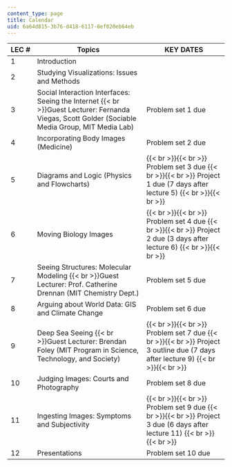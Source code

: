 ```yaml
---
content_type: page
title: Calendar
uid: 6a64d815-3b76-d418-6117-8ef020eb64eb
---
```


| LEC # | Topics | KEY DATES |
| --- | --- | --- |
| 1 | Introduction | &nbsp; |
| 2 | Studying Visualizations: Issues and Methods | &nbsp; |
| 3 | Social Interaction Interfaces: Seeing the Internet  {{< br >}}Guest Lecturer: Fernanda Viegas, Scott Golder (Sociable Media Group, MIT Media Lab) | Problem set 1 due |
| 4 | Incorporating Body Images (Medicine) | Problem set 2 due |
| 5 | Diagrams and Logic (Physics and Flowcharts) |  {{< br >}}{{< br >}} Problem set 3 due {{< br >}}{{< br >}} Project 1 due (7 days after lecture 5) {{< br >}}{{< br >}}  |
| 6 | Moving Biology Images |  {{< br >}}{{< br >}} Problem set 4 due {{< br >}}{{< br >}} Project 2 due (3 days after lecture 6) {{< br >}}{{< br >}}  |
| 7 | Seeing Structures: Molecular Modeling  {{< br >}}Guest Lecturer: Prof. Catherine Drennan (MIT Chemistry Dept.) | Problem set 5 due |
| 8 | Arguing about World Data: GIS and Climate Change | Problem set 6 due |
| 9 | Deep Sea Seeing  {{< br >}}Guest Lecturer: Brendan Foley (MIT Program in Science, Technology, and Society) |  {{< br >}}{{< br >}} Problem set 7 due {{< br >}}{{< br >}} Project 3 outline due (7 days after lecture 9) {{< br >}}{{< br >}}  |
| 10 | Judging Images: Courts and Photography | Problem set 8 due |
| 11 | Ingesting Images: Symptoms and Subjectivity |  {{< br >}}{{< br >}} Problem set 9 due {{< br >}}{{< br >}} Project 3 due (6 days after lecture 11) {{< br >}}{{< br >}}  |
| 12 | Presentations | Problem set 10 due